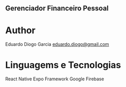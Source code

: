 ## Gerenciador Financeiro Pessoal

# Author
Eduardo Diogo Garcia
eduardo.diogo@gmail.com

# Linguagems e Tecnologias
React Native
Expo Framework
Google Firebase
